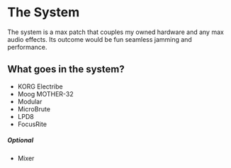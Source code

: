 # The System

The system is a max patch that couples my owned hardware and any max audio effects. Its outcome would be fun seamless jamming and performance.

## What goes in the system?
* KORG Electribe
* Moog MOTHER-32
* Modular
* MicroBrute
* LPD8
* FocusRite

##### Optional
* Mixer
